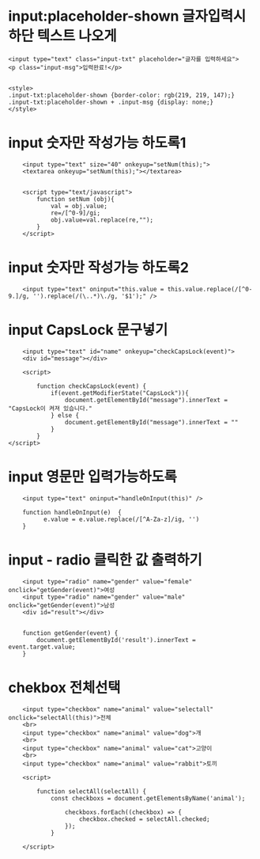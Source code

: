 # input:placeholder-shown 글자입력시 하단 텍스트 나오게
    
    
    <input type="text" class="input-txt" placeholder="글자를 입력하세요">
    <p class="input-msg">입력완료!</p>


    <style>
    .input-txt:placeholder-shown {border-color: rgb(219, 219, 147);}
    .input-txt:placeholder-shown + .input-msg {display: none;}
    </style>




# input 숫자만 작성가능 하도록1

        <input type="text" size="40" onkeyup="setNum(this);">
        <textarea onkeyup="setNum(this);"></textarea>


        <script type="text/javascript">
            function setNum (obj){
                val = obj.value;
                re=/[^0-9]/gi;
                obj.value=val.replace(re,"");
            }
        </script>


# input 숫자만 작성가능 하도록2
        <input type="text" oninput="this.value = this.value.replace(/[^0-9.]/g, '').replace(/(\..*)\./g, '$1');" />


# input CapsLock 문구넣기
        <input type="text" id="name" onkeyup="checkCapsLock(event)">
        <div id="message"></div>

        <script>
        
            function checkCapsLock(event) {
                if(event.getModifierState("CapsLock")){
                    document.getElementById("message").innerText = "CapsLock이 켜져 있습니다."
                } else {
                    document.getElementById("message").innerText = ""
                }
            }
    </script>



# input 영문만 입력가능하도록
        <input type="text" oninput="handleOnInput(this)" />

        function handleOnInput(e)  {
              e.value = e.value.replace(/[^A-Za-z]/ig, '')
        }



# input - radio 클릭한 값 출력하기

        <input type="radio" name="gender" value="female" onclick="getGender(event)">여성
        <input type="radio" name="gender" value="male" onclick="getGender(event)">남성
        <div id="result"></div>


        function getGender(event) {
            document.getElementById('result').innerText = event.target.value;
        }



# chekbox 전체선택

        <input type="checkbox" name="animal" value="selectall" onclick="selectAll(this)">전체
        <br>
        <input type="checkbox" name="animal" value="dog">개
        <br>
        <input type="checkbox" name="animal" value="cat">고양이
        <br>
        <input type="checkbox" name="animal" value="rabbit">토끼

        <script>
        
            function selectAll(selectAll) {
                const checkboxs = document.getElementsByName('animal');

                    checkboxs.forEach((checkbox) => {
                        checkbox.checked = selectAll.checked;
                    });
                }

        </script>        
